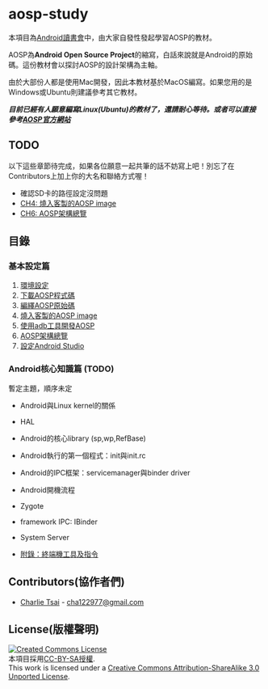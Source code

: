 # aosp-study

本項目為[Android讀書會](https://www.facebook.com/groups/523386591081376/)中，由大家自發性發起學習AOSP的教材。

AOSP為**Android Open Source Project**的縮寫，白話來說就是Android的原始碼。這份教材會以探討AOSP的設計架構為主軸。

由於大部份人都是使用Mac開發，因此本教材基於MacOS編寫。如果您用的是Windows或Ubuntu則建議參考其它教材。

***目前已經有人願意編寫Linux(Ubuntu)的教材了，還請耐心等待。或者可以直接參考[AOSP官方網站](https://source.android.com/index.html)***

## TODO

以下這些章節待完成，如果各位願意一起共筆的話不妨寫上吧！別忘了在Contributors上加上你的大名和聯絡方式喔！

* 確認SD卡的路徑設定沒問題
* [CH4: 燒入客製的AOSP image](/ch4_flash)
* [CH6: AOSP架構總覽](/ch6_aosp_overview)

## 目錄

### 基本設定篇

1. [環境設定](/ch1_setup)
2. [下載AOSP程式碼](/ch2_download)
3. [編繹AOSP原始碼](/ch3_build)
4. [燒入客製的AOSP image](/ch4_flash)
5. [使用adb工具開發AOSP](/ch5_adb)
6. [AOSP架構總覽](/ch6_aosp_overview)
7. [設定Android Studio](/ch7_android_studio_setup)

### Android核心知識篇 (TODO)

暫定主題，順序未定

* Android與Linux kernel的關係
* HAL
* Android的核心library (sp,wp,RefBase)
* Android執行的第一個程式：init與init.rc
* Android的IPC框架：servicemanager與binder driver
* Android開機流程
* Zygote
* framework IPC: IBinder
* System Server

* [附錄：終端機工具及指令](/appendix/cli-tools)

## Contributors(協作者們)

* [Charlie Tsai](https://github.com/chatea) - cha122977@gmail.com

## License(版權聲明)

[![Created Commons License](https://i.creativecommons.org/l/by-sa/3.0/88x31.png)](http://creativecommons.org/licenses/by-sa/3.0/)
<br>
本項目採用[CC-BY-SA授權](http://creativecommons.org/licenses/by-sa/3.0/).
<br>
This work is licensed under a [Creative Commons Attribution-ShareAlike 3.0 Unported License](http://creativecommons.org/licenses/by-sa/3.0/).
